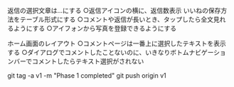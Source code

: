 返信の選択文章は...にする
○返信アイコンの横に、返信数表示
いいねの保存方法をテーブル形式にする
○コメントや返信が長いとき、タップしたら全文見れるようにする
○アイフォンから写真を登録できるようにする

ホーム画面のレイアウト
○コメントページは一番上に選択したテキストを表示する
○ダイアログでコメントしたことないのに、いきなりボトムナビゲーションバーでコメントしたらテキスト選択がされない

git tag -a v1 -m "Phase 1 completed"
git push origin v1